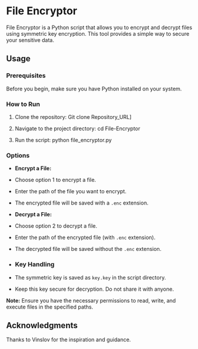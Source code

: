 # File Encryptor

File Encryptor is a Python script that allows you to encrypt and decrypt files using symmetric key encryption. This tool provides a simple way to secure your sensitive data.

## Usage

### Prerequisites
Before you begin, make sure you have Python installed on your system.

### How to Run
1. Clone the repository:
Git clone Repository_URL]

2. Navigate to the project directory:
cd File-Encryptor

3. Run the script:
python file_encryptor.py


### Options
- **Encrypt a File:**
- Choose option 1 to encrypt a file.
- Enter the path of the file you want to encrypt.
- The encrypted file will be saved with a `.enc` extension.

- **Decrypt a File:**
- Choose option 2 to decrypt a file.
- Enter the path of the encrypted file (with `.enc` extension).
- The decrypted file will be saved without the `.enc` extension.

- ### Key Handling
- The symmetric key is saved as `key.key` in the script directory.
- Keep this key secure for decryption. Do not share it with anyone.

**Note:** Ensure you have the necessary permissions to read, write, and execute files in the specified paths.

## Acknowledgments
Thanks to Vinslov for the inspiration and guidance.
